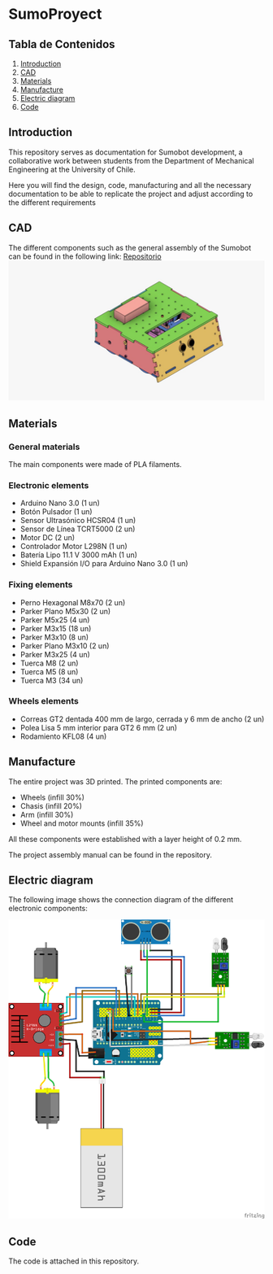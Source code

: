 # SumoProyect

## Tabla de Contenidos
1. [Introduction](#introduction)
3. [CAD](#cad)
4. [Materials](#materials)
5. [Manufacture](#manufacture)
6. [Electric diagram](#electric-diagram)
7. [Code](#code)

## Introduction
This repository serves as documentation for Sumobot development, a collaborative work between students from the Department of Mechanical Engineering at the University of Chile.

Here you will find the design, code, manufacturing and all the necessary documentation to be able to replicate the project and adjust according to the different requirements
## CAD
The different components such as the general assembly of the Sumobot can be found in the following link: [Repositorio](https://grabcad.com/library/sumobot-g3-uchile-1)
![Ensamble General](https://github.com/juancantillana/SumoProyect/blob/main/Img/Vista%20General.jpeg)

## Materials
### General materials
The main components were made of PLA filaments.
### Electronic elements

* Arduino Nano 3.0 (1 un)
* Botón Pulsador (1 un)
* Sensor Ultrasónico HCSR04 (1 un)
* Sensor de Línea TCRT5000 (2 un)
* Motor DC (2 un)
* Controlador Motor L298N (1 un)
* Batería Lipo 11.1 V 3000 mAh (1 un)
* Shield Expansión I/O para Arduino Nano 3.0 (1 un)

### Fixing elements

* Perno Hexagonal M8x70 (2 un)
* Parker Plano M5x30 (2 un)
* Parker M5x25 (4 un)
* Parker M3x15 (18 un)
* Parker M3x10 (8 un)
* Parker Plano M3x10 (2 un)
* Parker M3x25 (4 un)
* Tuerca M8 (2 un)
* Tuerca M5 (8 un)
* Tuerca M3 (34 un)

### Wheels elements

* Correas GT2 dentada 400 mm de largo, cerrada y 6 mm de ancho (2 un)
* Polea Lisa 5 mm interior para GT2 6 mm (2 un)
* Rodamiento KFL08 (4 un)

## Manufacture
The entire project was 3D printed. The printed components are:
* Wheels (infill 30%)
* Chasis (infill 20%)
* Arm (infill 30%)
* Wheel and motor mounts (infill 35%)

All these components were established with a layer height of 0.2 mm.

The project assembly manual can be found in the repository.

## Electric diagram
The following image shows the connection diagram of the different electronic components:

![Diagrama Eléctrico](https://github.com/juancantillana/SumoProyect/blob/main/Img/Diagrama.png)



## Code
The code is attached in this repository.

